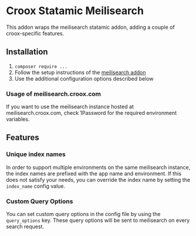 # Croox Statamic Meilisearch

This addon wraps the meilisearch statamic addon, adding
a couple of croox-specific features.

## Installation

1. `composer require ...`
2. Follow the setup instructions of the [meilisearch addon](https://github.comelvenstar/statamic-meilisearch)
3. Use the additional configuration options described below

### Usage of meilisearch.croox.com

If you want to use the meilisearch instance hosted at meilisearch.croox.com, check 1Password
for the required environment variables.

## Features

### Unique index names
In order to support multiple environments on the same meilisearch
instance, the index names are prefixed with the app name and environment.
If this does not satisfy your needs, you can override the index name
by setting the `index_name` config value.

### Custom Query Options
You can set custom query options in the config file by using the 
`query_options` key. These query options will be sent to meilisearch
on every search request.
